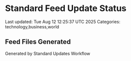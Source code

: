 # Standard Feed Update Status
Last updated: Tue Aug 12 12:25:37 UTC 2025
Categories: technology,business,world

## Feed Files Generated

Generated by Standard Updates Workflow
